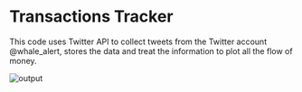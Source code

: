 # Transactions Tracker
This code uses Twitter API to collect tweets from the Twitter account @whale_alert, stores the data and treat the information to plot all the flow of money.

![output](https://user-images.githubusercontent.com/89693356/231479976-20756c78-b7ca-4736-a9c2-8a30e8f58974.svg)
